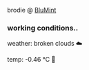 brodie @ [BluMint](https://www.linkedin.com/company/blumint-io/)

<!--weather_start-->
### working conditions..

weather: broken clouds ☁️

temp: -0.46 °C 🧥

<!--weather_end-->
